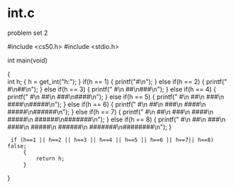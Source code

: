 # int.c
problem set 2

#include <cs50.h>
#include <stdio.h>    
    
int main(void)

{  
   int h;
   {
    h = get_int("h:");
   }
     if(h == 1)
     {
         printf("#\n");
     } 
     else
    if(h == 2)
     {
         printf(" #\n##\n");
     } 
     else
    if(h == 3)
     {
         printf("  #\n ##\n###\n");
     }
     else
    if(h == 4)
     {
         printf("   #\n  ##\n ###\n####\n");
     } 
     else
    if(h == 5)
     {
         printf("    #\n   ##\n  ###\n ####\n#####\n");
     } 
     else
    if(h == 6)
     {
         printf("     #\n    ##\n   ###\n  ####\n #####\n######\n");
     } 
     else
    if(h == 7)
     {
         printf("      #\n     ##\n    ###\n   ####\n  #####\n ######\n#######\n");
     } 
     else
    if(h == 8)
     {
         printf("       #\n      ##\n     ###\n    ####\n   #####\n  ######\n #######\n########\n");
     }  
   
     if (h==1 || h==2 || h==3 || h==4 || h==5 || h==6 || h==7|| h==8) false;
         {
             return h;
         }
         
}
